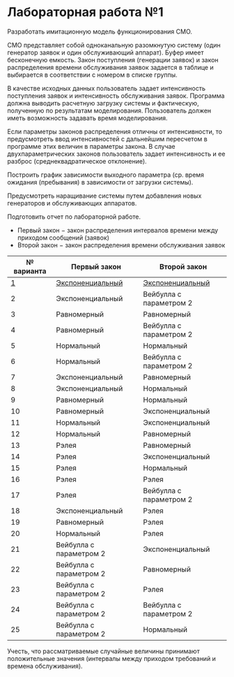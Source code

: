 # Лабораторная работа №1

Разработать имитационную модель функционирования СМО.

СМО представляет собой одноканальную разомкнутую систему (один генератор заявок и один обслуживающий аппарат). Буфер имеет бесконечную емкость.
Закон поступления (генерации заявок) и закон распределения времени обслуживания заявок задается в таблице и выбирается в соответствии с номером в списке группы.

В качестве исходных данных пользователь задает интенсивность поступления заявок и интенсивность обслуживания заявок. Программа должна выводить расчетную загрузку системы и фактическую, полученную по результатам моделирования. Пользователь должен иметь возможность задавать время моделирования.

Если параметры законов распределения отличны от интенсивности, то предусмотреть ввод интенсивностей с дальнейшим пересчетом в программе этих величин в параметры закона. В случае двухпараметрических законов пользователь задает интенсивность и ее разброс (среднеквадратическое отклонение).

Построить график зависимости выходного параметра (ср. время ожидания (пребывания) в зависимости от загрузки системы).

Предусмотреть наращивание системы путем добавления новых генераторов и обслуживающих аппаратов.

Подготовить отчет по лабораторной работе.

- Первый закон $-$ закон распределения интервалов времени между приходом сообщений (заявок)
- Второй закон $-$ закон распределения времени обслуживания заявок

№ варианта | Первый закон | Второй закон
--- | --- | ---
<u>1</u> | <u>Экспоненциальный</u> | <u>Экспоненциальный</u>
2 | Экспоненциальный | Вейбулла с параметром 2
3 | Равномерный | Равномерный
4 | Равномерный | Вейбулла с параметром 2
5 | Нормальный | Нормальный
6 | Нормальный | Вейбулла с параметром 2
7 | Экспоненциальный | Равномерный
8 | Экспоненциальный | Нормальный
9 | Равномерный | Нормальный
10 | Равномерный | Экспоненциальный
11 | Нормальный | Экспоненциальный
12 | Нормальный | Равномерный
13 | Рэлея | Равномерный
14 | Рэлея | Экспоненциальный
15 | Рэлея | Нормальный
16 | Рэлея | Рэлея
17 | Рэлея | Вейбулла с параметром 2
18 | Экспоненциальный | Рэлея
19 | Равномерный | Рэлея
20 | Нормальный | Рэлея
21 | Вейбулла с параметром 2 | Экспоненциальный
22 | Вейбулла с параметром 2 | Равномерный
23 | Вейбулла с параметром 2 | Рэлея
24 | Вейбулла с параметром 2 | Вейбулла с параметром 2
25 | Вейбулла с параметром 2 | Нормальный

Учесть, что рассматриваемые случайные величины принимают положительные значения (интервалы между приходом требований и времена обслуживания).
